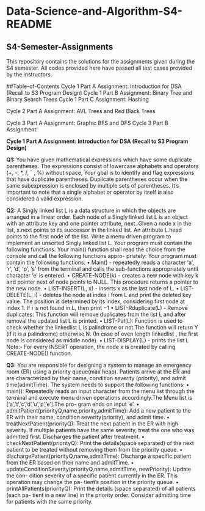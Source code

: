 # Data-Science-and-Algorithm-S4-README

## S4-Semester-Assignments
This repository contains the solutions for the assignments given during the S4 semester. All codes provided here have passed all test cases provided by the instructors.

##Table-of-Contents
Cycle 1 Part A Assignment: Introduction for DSA (Recall to S3 Program Design)
Cycle 1 Part B Assignment: Binary Tree and Binary Search Trees
Cycle 1 Part C Assignment: Hashing

Cycle 2 Part A Assignment: AVL Trees and Red Black Trees

Cycle 3 Part A Assignment: Graphs: BFS and DFS
Cycle 3 Part B Assignment: 

**Cycle 1 Part A Assignment: Introduction for DSA (Recall to S3 Program Design)**

**Q1:** You have given mathematical expressions which have some duplicate parentheses. The expressions
consist of lowercase alphabets and operators (+, -, *, /, ˆ , %) without space, Your goal is to
identify and flag expressions that have duplicate parentheses. Duplicate parentheses occur when 
the same subexpression is enclosed by multiple sets of parentheses. It’s important to note that a
single alphabet or operator by itself is also considered a valid expression.

**Q2:** A Singly linked list L is a data structure in which the objects are arranged in a linear order.
Each node of a Singly linked list L is an object with an attribute key and one pointer attribute,
next. Given a node x in the list, x.next points to its successor in the linked list. An attribute
L.head points to the first node of the list.
Write a menu driven program to implement an unsorted Singly linked list L. Your program
must contain the following functions:
Your main() function shall read the choice from the console and call the following functions appro-
priately: Your program must contain the following functions:
• Main() - repeatedly reads a character ‘a’, ‘r’, ‘d’, ‘p’, ‘s’ from the terminal and calls the
sub-functions appropriately until character ‘e’ is entered.
• CREATE-NODE(k) - creates a new node with key k and pointer next of node points to
NULL. This procedure returns a pointer to the new node.
• LIST-INSERT(L, x) - inserts x as the last node of L.
• LIST-DELETE(L, i) - deletes the node at index i from L and print the deleted key value.
The position is determined by its index, considering first node at index 1. If i is not found in
L, then print −1
• LIST-Rduplicate(L) - Remove duplicates: This function will remove duplicates from the
list L and after removal the updated list L is printed.
• LIST-Pal(L): Function is used to check whether the linkedlist L is palindrome or not.The
function will return Y (if it is a palindrome) otherwise N.
(In case of even length linkedlist , the first node is considered as middle node).
• LIST-DISPLAY(L) - prints the list L
Note:- For every INSERT operation, the node x is created by calling CREATE-NODE() function.

**Q3:** You are responsible for designing a system to manage an emergency room (ER) using a priority
queue(max heap). Patients arrive at the ER and are characterized by their name, condition
severity (priority), and admit time(admitTime). The system needs to support the following
functions:
• main(): Repeatedly reads an input character from the menu list through the terminal and
execute menu driven operations accordingly.The Menu list is [‘a’,’t’,’c’,’d’,’u’,’p’,’e’].The pro-
gram ends on input ‘e’.
• admitPatient(priorityQ,name,priority,admitTime): Add a new patient to the ER with
their name, condition severity(priority), and admit time.
• treatNextPatient(priorityQ): Treat the next patient in the ER with high severity. If
multiple patients have the same severity, treat the one who was admitted first. Discharges
the patient after treatment.
• checkNextPatient(priorityQ): Print the details(space separated) of the next patient to be
treated without removing them from the priority queue.
• dischargePatient(priorityQ,name,admitTime): Discharge a specific patient from the
ER based on their name and admitTime.
• updateConditionSeverity(priorityQ,name,admitTime, newPriority): Update the con-
dition severity of a specific patient currently in the ER. This operation may change the pa-
tient’s position in the priority queue.
• printAllPatients(priorityQ): Print the details (space separated) of all patients (each pa-
tient in a new line) in the priority order. Consider admitting time for patients with the same
priority.
